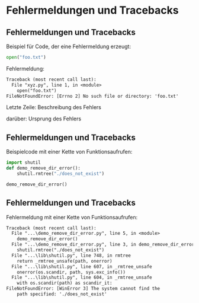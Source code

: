 # Fehlermeldungen und Tracebacks

## Fehlermeldungen und Tracebacks

Beispiel für Code, der eine Fehlermeldung erzeugt:

```py
open("foo.txt")
```

Fehlermeldung:

```txt
Traceback (most recent call last):
  File "xyz.py", line 1, in <module>
    open("foo.txt")
FileNotFoundError: [Errno 2] No such file or directory: 'foo.txt'
```

Letzte Zeile: Beschreibung des Fehlers

darüber: Ursprung des Fehlers

## Fehlermeldungen und Tracebacks

Beispielcode mit einer Kette von Funktionsaufrufen:

```py
import shutil
def demo_remove_dir_error():
    shutil.rmtree("./does_not_exist")

demo_remove_dir_error()
```

## Fehlermeldungen und Tracebacks

Fehlermeldung mit einer Kette von Funktionsaufrufen:

```txt
Traceback (most recent call last):
  File "...\demo_remove_dir_error.py", line 5, in <module>
    demo_remove_dir_error()
  File "...\demo_remove_dir_error.py", line 3, in demo_remove_dir_error
    shutil.rmtree("./does_not_exist")
  File "...\lib\shutil.py", line 748, in rmtree
    return _rmtree_unsafe(path, onerror)
  File "...\lib\shutil.py", line 607, in _rmtree_unsafe
    onerror(os.scandir, path, sys.exc_info())
  File "...\lib\shutil.py", line 604, in _rmtree_unsafe
    with os.scandir(path) as scandir_it:
FileNotFoundError: [WinError 3] The system cannot find the
    path specified: './does_not_exist'
```
